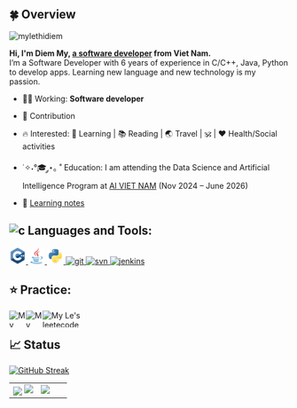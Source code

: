<!-- <img src="https://media.giphy.com/media/ii0NswbQJl8PX5ZBtT/giphy.gif" width="400px"> -->

<h2 align="left">🍀 Overview </h2>
<p align="left"> <img src="https://komarev.com/ghpvc/?username=mylethidiem&label=Profile%20views&color=0e75b6&style=flat" alt="mylethidiem" /> </p>

**Hi, I'm Diem My, [a software developer](https://www.linkedin.com/in/lethidiemmy-gryffindor/) from Viet Nam.** \
I’m a Software Developer with 6 years of experience in C/C++, Java, Python to develop apps. Learning new language and new technology is my passion. 

- 👩‍💻 Working: **Software developer**

- 💚 Contribution

- 🔥 Interested: 🌱 Learning  |  📚 Reading | 🌏 Travel | 🕉 | ❤️ Health/Social activities

- ˙✧˖°🎓 ༘⋆｡ ˚ Education: I am attending the Data Science and Artificial Intelligence Program at [AI VIET NAM](https://www.facebook.com/aivietnam.edu.vn) (Nov 2024 – June 2026)

- 💓 [Learning notes](https://concrete-tray-472.notion.site/Learning-notes-15c0730a96738028bf16e05afd34bd0c?pvs=74)
<!--<p align="left"> <a href="https://github.com/ryo-ma/github-profile-trophy"><img src="https://github-profile-trophy.vercel.app/?username=mylethidiem" alt="mylethidiem" /></a> </p>-->

<h2 align="left"> <img src="https://www.svgrepo.com/show/273713/computing-programming-language.svg" alt="c" width="30" height="30"/> Languages and Tools:</h2>
<p align="left"> 
<a href="https://en.cppreference.com/w/" target="_blank"> 
  <img src="https://raw.githubusercontent.com/github/explore/80688e429a7d4ef2fca1e82350fe8e3517d3494d/topics/cpp/cpp.png" alt="c" width="30" height="30"/> </a> 
<a href="https://www.java.com" target="_blank"> <img src="https://raw.githubusercontent.com/devicons/devicon/master/icons/java/java-original.svg" alt="java" width="30" height="30"/> </a> 
<!-- <a href="https://www.mysql.com/" target="_blank"> <img src="https://raw.githubusercontent.com/devicons/devicon/master/icons/mysql/mysql-original-wordmark.svg" alt="mysql" width="30" height="30"/> </a> -->
<a href="https://www.python.org" target="_blank"> <img src="https://raw.githubusercontent.com/devicons/devicon/master/icons/python/python-original.svg" alt="python" width="30" height="30"/> </a>
<a href="https://git-scm.com/" target="_blank"> 
  <img src="https://www.vectorlogo.zone/logos/git-scm/git-scm-icon.svg" alt="git" width="30" height="30"/> </a>
<a href="https://subversion.apache.org/" target="_blank"> <img src="https://upload.wikimedia.org/wikipedia/commons/2/22/Apache_Subversion_logo.svg" alt="svn" width="30" height="30"/> </a>
  <a href="https://www.jenkins.io/" target="_blank"> <img src="https://www.jenkins.io/images/logos/jenkins/jenkins.svg" alt="jenkins" width="30" height="30"/> </a>
</p>




<h2 align="left">⭐ Practice: </h2>
<!-- <a href="https://www.linkedin.com/in/lethidiemmy-gryffindor/">
<img align="left" src="https://raw.githubusercontent.com/rahuldkjain/github-profile-readme-generator/master/src/images/icons/Social/linked-in-alt.svg" alt="https://www.linkedin.com/in/lethidiemmy-gryffindor/" height="22" width="22" /></a> -->
  <a href="https://www.kaggle.com/banhmuy">
  <img align="left" src="https://raw.githubusercontent.com/rahuldkjain/github-profile-readme-generator/master/src/images/icons/Social/kaggle.svg" alt="My Le's kaggle" height="30" width="30" /></a>
  <a href="https://www.deep-ml.com/profile/mzOHLfAKLVauQjHcZOdJxLdgiTS2">
  <img align="left" src="https://www.deep-ml.com/_next/image?url=%2Fdeepml-logo.jpeg&w=32&q=75" alt="My Le's deepML" height="30" width="30" /></a>
<!-- <a href="https://auth.geeksforgeeks.org/user/diemmylethi">
  <img align="left" src="https://raw.githubusercontent.com/rahuldkjain/github-profile-readme-generator/master/src/images/icons/Social/geeks-for-geeks.svg" alt=""My Le's Geek" height="30" width="30" /> -->
  <a href="https://leetcode.com/lethidiemmy961996/">
  <img align="left" src="https://assets.leetcode.com/static_assets/public/webpack_bundles/images/logo-dark.e99485d9b.svg" alt="My Le's leetecode" height="30" width="80" /></a>
  </a>
<br />



<h2 align="left">📈 Status</h2>

[![GitHub Streak](https://streak-stats.demolab.com?user=mylethidiem&theme=radical)](https://streak-stats.demolab.com/?user=mylethidiem&theme=radical)

<table>
  <td width="48%">
    <img align="center" src="https://github-readme-stats.vercel.app/api/top-langs?username=mylethidiem&show_icons=true&locale=en&layout=compact&theme=gotham&hide_border=true" />
    <img src="https://github-readme-stats.vercel.app/api?username=mylethidiem&show_icons=true&locale=en&theme=gotham&hide_border=true" />
  </td>
  <td width="52%">
     <img src="https://leetcard.jacoblin.cool/lethidiemmy961996?theme=chartreuse&font=Courier%20Prime&ext=heatmap" />               
  </td>
</tr>
<table>


